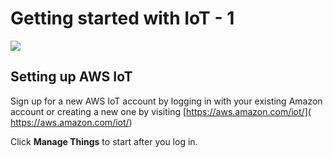 Getting started with IoT - 1
=================

![](https://media.licdn.com/dms/image/C5112AQGJ64q5bETd2g/article-inline_image-shrink_1000_1488/0?e=2125267200&v=beta&t=JbnZ49wdquWHnWI5apbjc3XK_gn6DacMx4ipB_HQSQc)

## Setting up AWS IoT ##
Sign up for a new AWS IoT account by logging in with your existing Amazon account or creating a new one by visiting [https://aws.amazon.com/iot/]( https://aws.amazon.com/iot/)

Click **Manage Things** to start after you log in.

[](https://console.aws.amazon.com/iot/)
